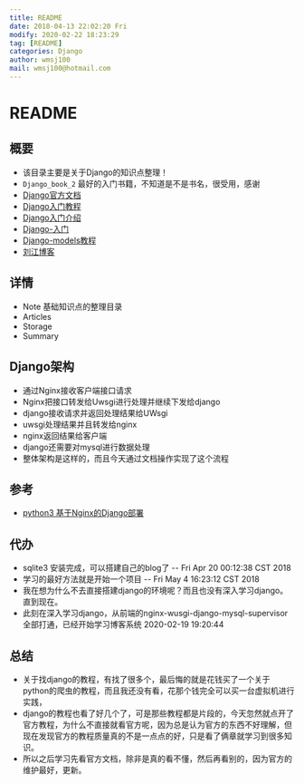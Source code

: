 ```yaml
---
title: README
date: 2018-04-13 22:02:20 Fri
modify: 2020-02-22 18:23:29 
tag: [README]
categories: Django
author: wmsj100
mail: wmsj100@hotmail.com
---
```


# README

## 概要

- 该目录主要是关于Django的知识点整理！
- `Django_book_2` 最好的入门书籍，不知道是不是书名，很受用，感谢
- [Django官方文档](https://docs.djangoproject.com/zh-hans/3.0/)
- [Django入门教程](https://www.django.cn/course/course-2.html)
- [Django入门介绍](https://yiyibooks.cn/xx/Django_1.11.6/intro/whatsnext.html)
- [Django-入门](http://www.cnblogs.com/luxiaojun/p/5791498.html)
- [Django-models教程](https://www.cnblogs.com/luxiaojun/p/5795070.html)
- [刘江博客](https://www.liujiangblog.com)

## 详情

- Note 基础知识点的整理目录
- Articles
- Storage
- Summary

## Django架构

- 通过Nginx接收客户端接口请求
- Nginx把接口转发给Uwsgi进行处理并继续下发给django
- django接收请求并返回处理结果给UWsgi
- uwsgi处理结果并且转发给nginx
- nginx返回结果给客户端
- django还需要对mysql进行数据处理
- 整体架构是这样的，而且今天通过文档操作实现了这个流程

## 参考

- [python3 基于Nginx的Django部署](https://blog.csdn.net/yilovexing/article/details/82969103)

## 代办

- sqlite3 安装完成，可以搭建自己的blog了  -- Fri Apr 20 00:12:38 CST 2018
- 学习的最好方法就是开始一个项目 -- Fri May  4 16:23:12 CST 2018
- 我在想为什么不去直接搭建django的环境呢？而且也没有深入学习django。直到现在。
- 此刻在深入学习django，从前端的nginx-wusgi-django-mysql-supervisor全部打通，已经开始学习博客系统 2020-02-19 19:20:44 

## 总结

- 关于找django的教程，有找了很多个，最后悔的就是花钱买了一个关于python的爬虫的教程，而且我还没有看，花那个钱完全可以买一台虚拟机进行实践，
- django的教程也看了好几个了，可是那些教程都是片段的，今天忽然就点开了官方教程，为什么不直接就看官方呢，因为总是认为官方的东西不好理解，但现在发现官方的教程质量真的不是一点点的好，只是看了俩章就学习到很多知识。
- 所以之后学习先看官方文档，除非是真的看不懂，然后再看别的，因为官方的维护最好，更新。
